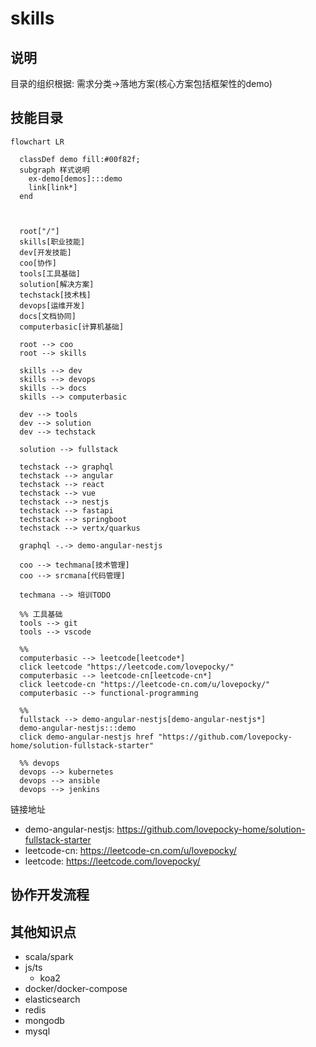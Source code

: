 # skills

## 说明

目录的组织根据: 需求分类->落地方案(核心方案包括框架性的demo)

## 技能目录

```mermaid
flowchart LR

  classDef demo fill:#00f82f;
  subgraph 样式说明 
    ex-demo[demos]:::demo
    link[link*]
  end
  

 
  root["/"]
  skills[职业技能]
  dev[开发技能]
  coo[协作]
  tools[工具基础]
  solution[解决方案]
  techstack[技术栈]
  devops[运维开发]
  docs[文档协同]
  computerbasic[计算机基础]

  root --> coo
  root --> skills

  skills --> dev
  skills --> devops
  skills --> docs
  skills --> computerbasic

  dev --> tools
  dev --> solution
  dev --> techstack

  solution --> fullstack

  techstack --> graphql
  techstack --> angular
  techstack --> react
  techstack --> vue
  techstack --> nestjs
  techstack --> fastapi
  techstack --> springboot
  techstack --> vertx/quarkus

  graphql -.-> demo-angular-nestjs

  coo --> techmana[技术管理]
  coo --> srcmana[代码管理] 

  techmana --> 培训TODO

  %% 工具基础
  tools --> git
  tools --> vscode

  %%
  computerbasic --> leetcode[leetcode*]
  click leetcode "https://leetcode.com/lovepocky/"
  computerbasic --> leetcode-cn[leetcode-cn*]
  click leetcode-cn "https://leetcode-cn.com/u/lovepocky/"
  computerbasic --> functional-programming

  %% 
  fullstack --> demo-angular-nestjs[demo-angular-nestjs*]
  demo-angular-nestjs:::demo
  click demo-angular-nestjs href "https://github.com/lovepocky-home/solution-fullstack-starter"

  %% devops
  devops --> kubernetes
  devops --> ansible
  devops --> jenkins

```

链接地址

- demo-angular-nestjs: <https://github.com/lovepocky-home/solution-fullstack-starter>
- leetcode-cn: <https://leetcode-cn.com/u/lovepocky/>
- leetcode: <https://leetcode.com/lovepocky/>

## 协作开发流程

## 其他知识点

- scala/spark
- js/ts
  - koa2
- docker/docker-compose
- elasticsearch
- redis
- mongodb
- mysql

